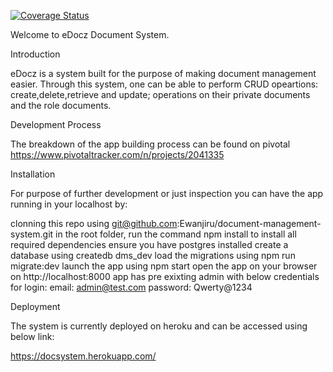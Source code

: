 [![Coverage Status](https://coveralls.io/repos/github/Ewanjiru/document-management-system/badge.svg?branch=feature%2F%23147202533%2Fcreate-documents-components)](https://coveralls.io/github/Ewanjiru/document-management-system?branch=feature%2F%23147202533%2Fcreate-documents-components)

Welcome to eDocz Document System.

Introduction

eDocz is a system built for the purpose of making document management easier. Through this system, one can be able to perform CRUD opeartions: create,delete,retrieve and update; operations on their private documents and the role documents. 

Development Process

The breakdown of the app building process can be found on pivotal
  https://www.pivotaltracker.com/n/projects/2041335

Installation

For purpose of further development or just inspection you can have the app running in your localhost by:

 clonning this repo using git@github.com:Ewanjiru/document-management-system.git
 in the root folder, run the command npm install to install all required dependencies
 ensure you have postgres installed
 create a database using createdb dms_dev
 load the migrations using npm run migrate:dev
 launch the app using npm start
 open the app on your browser on http://localhost:8000
 app has pre exixting admin with below credentials for login:
    email: admin@test.com
    password: Qwerty@1234


Deployment

The system is currently deployed on heroku and can be accessed using below link:

  https://docsystem.herokuapp.com/




